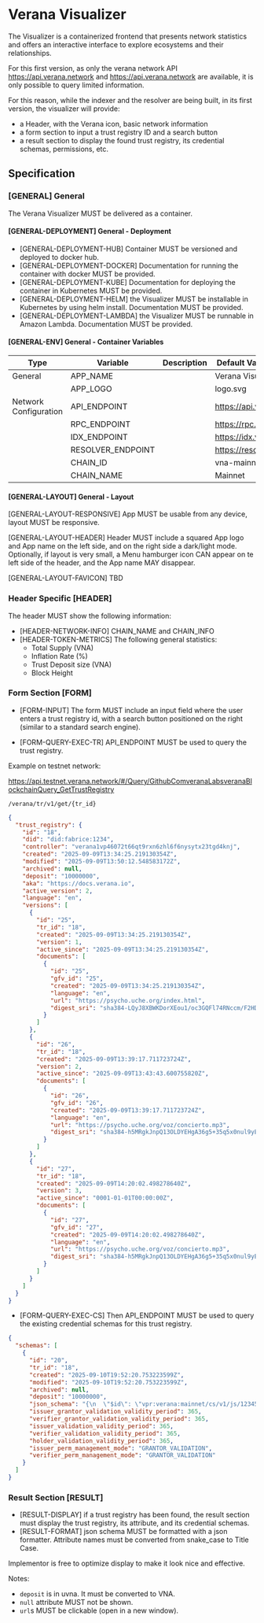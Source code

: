 # Verana Visualizer

The Visualizer is a containerized frontend that presents network statistics and offers an interactive interface to explore ecosystems and their relationships.

For this first version, as only the verana network API https://api.verana.network and https://api.verana.network are available, it is only possible to query limited information.

For this reason, while the indexer and the resolver are being built, in its first version, the visualizer will provide:

- a Header, with the Verana icon, basic network information
- a form section to input a trust registry ID and a search button
- a result section to display the found trust registry, its credential schemas, permissions, etc.

## Specification

### [GENERAL] General

The Verana Visualizer MUST be delivered as a container.

#### [GENERAL-DEPLOYMENT] General - Deployment

- [GENERAL-DEPLOYMENT-HUB] Container MUST be versioned and deployed to docker hub.
- [GENERAL-DEPLOYMENT-DOCKER] Documentation for running the container with docker MUST be provided.
- [GENERAL-DEPLOYMENT-KUBE] Documentation for deploying the container in Kubernetes MUST be provided.
- [GENERAL-DEPLOYMENT-HELM] the Visualizer MUST be installable in Kubernetes by using helm install. Documentation MUST be provided.
- [GENERAL-DEPLOYMENT-LAMBDA] the Visualizer MUST be runnable in Amazon Lambda. Documentation MUST be provided.

#### [GENERAL-ENV] General - Container Variables

| Type                           |Variable                               | Description                    | Default Value (if unspecified)                    |
|--------------------------------|---------------------------------------|----------------------------------|----------------------------------|
| General                        | APP_NAME                              |                                  | Verana Visualizer                         |
|                                | APP_LOGO                              |                                  | logo.svg                        |
| Network Configuration          | API_ENDPOINT                  |                                  | https://api.verana.network       |
|                                | RPC_ENDPOINT                  |                                  | https://rpc.verana.network       |
|                                | IDX_ENDPOINT                  |                                  | https://idx.verana.network       |
|                                | RESOLVER_ENDPOINT                  |                                  | https://resolver.verana.network       |
|                                | CHAIN_ID                      |                                  | vna-mainnet-1       |
|                                | CHAIN_NAME                          |                                  | Mainnet       |

#### [GENERAL-LAYOUT] General - Layout

[GENERAL-LAYOUT-RESPONSIVE] App MUST be usable from any device, layout MUST be responsive.

[GENERAL-LAYOUT-HEADER] Header MUST include a squared App logo and App name on the left side, and on the right side a dark/light mode. Optionally, if layout is very small, a Menu hamburger icon CAN appear on te left side of the header, and the App name MAY disappear.

[GENERAL-LAYOUT-FAVICON]
TBD

### Header Specific [HEADER]

The header MUST show the following information:

- [HEADER-NETWORK-INFO] CHAIN_NAME and CHAIN_INFO
- [HEADER-TOKEN-METRICS] The following general statistics:
  - Total Supply (VNA)
  - Inflation Rate (%)
  - Trust Deposit size (VNA)
  - Block Height

### Form Section [FORM]

- [FORM-INPUT] The form MUST include an input field where the user enters a trust registry id, with a search button positioned on the right (similar to a standard search engine).

- [FORM-QUERY-EXEC-TR] API_ENDPOINT MUST be used to query the trust registry.

Example on testnet network:

https://api.testnet.verana.network/#/Query/GithubComveranaLabsveranaBlockchainQuery_GetTrustRegistry

`/verana/tr/v1/get/{tr_id}`

```json
{
  "trust_registry": {
    "id": "18",
    "did": "did:fabrice:1234",
    "controller": "verana1vp46072t66qt9rxn6zhl6f6nysytx23tgd4knj",
    "created": "2025-09-09T13:34:25.219130354Z",
    "modified": "2025-09-09T13:50:12.548583172Z",
    "archived": null,
    "deposit": "10000000",
    "aka": "https://docs.verana.io",
    "active_version": 2,
    "language": "en",
    "versions": [
      {
        "id": "25",
        "tr_id": "18",
        "created": "2025-09-09T13:34:25.219130354Z",
        "version": 1,
        "active_since": "2025-09-09T13:34:25.219130354Z",
        "documents": [
          {
            "id": "25",
            "gfv_id": "25",
            "created": "2025-09-09T13:34:25.219130354Z",
            "language": "en",
            "url": "https://psycho.uche.org/index.html",
            "digest_sri": "sha384-LQyJ8XBWKDorXEou1/oc3GQFl74RNccm/F2HDQxpJpDpnbz/o8vya7LW0N4B0eOl"
          }
        ]
      },
      {
        "id": "26",
        "tr_id": "18",
        "created": "2025-09-09T13:39:17.711723724Z",
        "version": 2,
        "active_since": "2025-09-09T13:43:43.600755820Z",
        "documents": [
          {
            "id": "26",
            "gfv_id": "26",
            "created": "2025-09-09T13:39:17.711723724Z",
            "language": "en",
            "url": "https://psycho.uche.org/voz/concierto.mp3",
            "digest_sri": "sha384-h5MRgkJnpQ13OLDYEHgA36g5+35q5x0nul9yE29TOeOZA3+AJNWvXUq5aMJJXJp4"
          }
        ]
      },
      {
        "id": "27",
        "tr_id": "18",
        "created": "2025-09-09T14:20:02.498278640Z",
        "version": 3,
        "active_since": "0001-01-01T00:00:00Z",
        "documents": [
          {
            "id": "27",
            "gfv_id": "27",
            "created": "2025-09-09T14:20:02.498278640Z",
            "language": "en",
            "url": "https://psycho.uche.org/voz/concierto.mp3",
            "digest_sri": "sha384-h5MRgkJnpQ13OLDYEHgA36g5+35q5x0nul9yE29TOeOZA3+AJNWvXUq5aMJJXJp4"
          }
        ]
      }
    ]
  }
}
```

- [FORM-QUERY-EXEC-CS] Then API_ENDPOINT MUST be used to query the existing credential schemas for this trust registry.

```json
{
  "schemas": [
    {
      "id": "20",
      "tr_id": "18",
      "created": "2025-09-10T19:52:20.753223599Z",
      "modified": "2025-09-10T19:52:20.753223599Z",
      "archived": null,
      "deposit": "10000000",
      "json_schema": "{\n  \"$id\": \"vpr:verana:mainnet/cs/v1/js/12345678\",\n  \"$schema\": \"https://json-schema.org/draft/2020-12/schema\",\n  \"title\": \"ExampleCredential\",\n  \"description\": \"ExampleCredential using JsonSchema\",\n  \"type\": \"object\",\n  \"properties\": {\n    \"credentialSubject\": {\n      \"type\": \"object\",\n      \"properties\": {\n        \"id\": {\n          \"type\": \"string\",\n          \"format\": \"uri\"\n        },\n        \"firstName\": {\n          \"type\": \"string\",\n          \"minLength\": 0,\n          \"maxLength\": 256\n        },\n        \"lastName\": {\n          \"type\": \"string\",\n          \"minLength\": 1,\n          \"maxLength\": 256\n        },\n        \"expirationDate\": {\n          \"type\": \"string\",\n          \"format\": \"date\"\n        },\n        \"countryOfResidence\": {\n          \"type\": \"string\",\n          \"minLength\": 2,\n          \"maxLength\": 2\n        }\n      },\n      \"required\": [\n        \"id\",\n        \"lastName\",\n        \"birthDate\",\n        \"expirationDate\",\n        \"countryOfResidence\"\n      ]\n    }\n  }\n}\n\n",
      "issuer_grantor_validation_validity_period": 365,
      "verifier_grantor_validation_validity_period": 365,
      "issuer_validation_validity_period": 365,
      "verifier_validation_validity_period": 365,
      "holder_validation_validity_period": 365,
      "issuer_perm_management_mode": "GRANTOR_VALIDATION",
      "verifier_perm_management_mode": "GRANTOR_VALIDATION"
    }
  ]
}
```

### Result Section [RESULT]

- [RESULT-DISPLAY] if a trust registry has been found, the result section must display the trust registry, its attribute, and its credential schemas.
- [RESULT-FORMAT] json schema MUST be formatted with a json formatter. Attribute names must be converted from snake_case to  Title Case.

Implementor is free to optimize display to make it look nice and effective.

Notes:

- `deposit` is in uvna. It must be converted to VNA.
- `null` attribute MUST not be shown.
- `url`s MUST be clickable (open in a new window).
